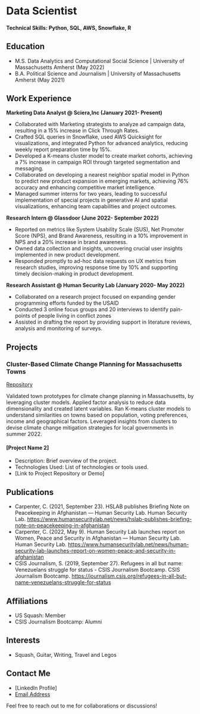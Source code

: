 # Data Scientist

#### Technical Skills: Python, SQL, AWS, Snowflake, R


## Education
- M.S. Data Analytics and Computational Social Science | University of Massachusetts Amherst (May 2022)
- B.A. Political Science and Journalism                | University of Massachusetts Amherst (May 2021)


## Work Experience

**Marketing Data Analyst @ Sciera,Inc (January 2021- Present)**
- Collaborated with Marketing strategists to analyze ad campaign data, resulting in a 15% increase in Click Through Rates.
- Crafted SQL queries in Snowflake, used AWS Quicksight for visualizations, and integrated Python for advanced analytics, reducing weekly report preparation time by 15%.
- Developed a K-means cluster model to create market cohorts, achieving a 7% increase in campaign ROI through targeted segmentation and messaging.
- Collaborated on developing a nearest neighbor spatial model in Python to predict new product expansion in emerging markets, achieving 76% accuracy and enhancing competitive market intelligence.
- Managed summer interns for two years, leading to successful implementation of special projects in generative AI and spatial visualizations, enhancing team capabilities and project outcomes.
  
**Research Intern @ Glassdoor (June 2022- September 2022)**
- Reported on metrics like System Usability Scale (SUS), Net Promoter Score (NPS), and Brand Awareness, resulting in a 10% improvement in NPS and a 20% increase in brand awareness.
- Owned data collection and insights, uncovering crucial user insights implemented in new product development.
- Responded promptly to ad-hoc data requests on UX metrics from research studies, improving response time by 10% and supporting timely decision-making in product development.
  
**Research Assistant @ Human Security Lab (January 2020- May 2022)**
- Collaborated on a research project focused on expanding gender programming efforts funded by the USAID
- Conducted 3 online focus groups and 20 interviews to identify pain-points of people living in conflict zones
- Assisted in drafting the report by providing support in literature reviews, analysis and monitoring of surveys.


## Projects
### Cluster-Based Climate Change Planning for Massachusetts Towns

[Repository](https://github.com/Isha-Mahajan12/copemunicipal)

Validated town prototypes for climate change planning in Massachusetts, by leveraging cluster models. Applied factor analysis to reduce data dimensionality and created latent variables. Ran K-means cluster models to understand similarities on towns based on population, voting preferences, income and geographical factors. Leveraged insights from clusters to devise climate change mitigation strategies for local governments in summer 2022. 


#### [Project Name 2]
- Description: Brief overview of the project.
- Technologies Used: List of technologies or tools used.
- [Link to Project Repository or Demo]

## Publications
- Carpenter, C. (2021, September 23). HSLAB publishes Briefing Note on Peacekeeping in Afghanistan — Human Security Lab. Human Security Lab. https://www.humansecuritylab.net/news/hslab-publishes-briefing-note-on-peacekeeping-in-afghanistan
- Carpenter, C. (2022, May 9). Human Security Lab launches report on Women, Peace and Security in Afghanistan — Human Security Lab. Human Security Lab. https://www.humansecuritylab.net/news/human-security-lab-launches-report-on-women-peace-and-security-in-afghanistan
- CSIS Journalism, S. (2019, September 27). Refugees in all but name: Venezuelans struggle for status - CSIS Journalism Bootcamp. CSIS Journalism Bootcamp. https://journalism.csis.org/refugees-in-all-but-name-venezuelans-struggle-for-status
  
## Affiliations
- US Squash: Member
- CSIS Journalism Bootcamp: Alumni

## Interests
- Squash, Guitar, Writing, Travel and Legos

## Contact Me
- [LinkedIn Profile]
- [Email Address](i.mahajan439@gmail.com)

Feel free to reach out to me for collaborations or discussions!
